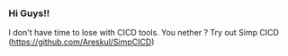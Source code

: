 ### Hi Guys!!

 I don't have time to lose with CICD tools.
 You nether ?
 Try out Simp CICD (https://github.com/Areskul/SimpCICD)
